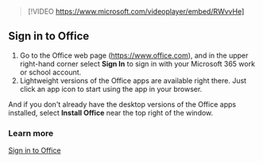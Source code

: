 > [!VIDEO https://www.microsoft.com/videoplayer/embed/RWvvHe]

## Sign in to Office

1. Go to the Office web page (https://www.office.com), and in the upper right-hand corner select **Sign In** to sign in with your Microsoft 365 work or school account.
2. Lightweight versions of the Office apps are available right there. Just click an app icon to start using the app in your browser.

And if you don't already have the desktop versions of the Office apps installed, select **Install Office** near the top right of the window.

### Learn more

[Sign in to Office](https://support.microsoft.com/office/sign-in-to-office-b9582171-fd1f-4284-9846-bdd72bb28426#online?azure-portal=true)
